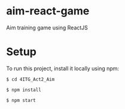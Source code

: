 # aim-react-game
Aim training game using ReactJS


# Setup

To run this project, install it locally using npm:
```
$ cd 4ITG_Act2_Aim

$ npm install

$ npm start
```
